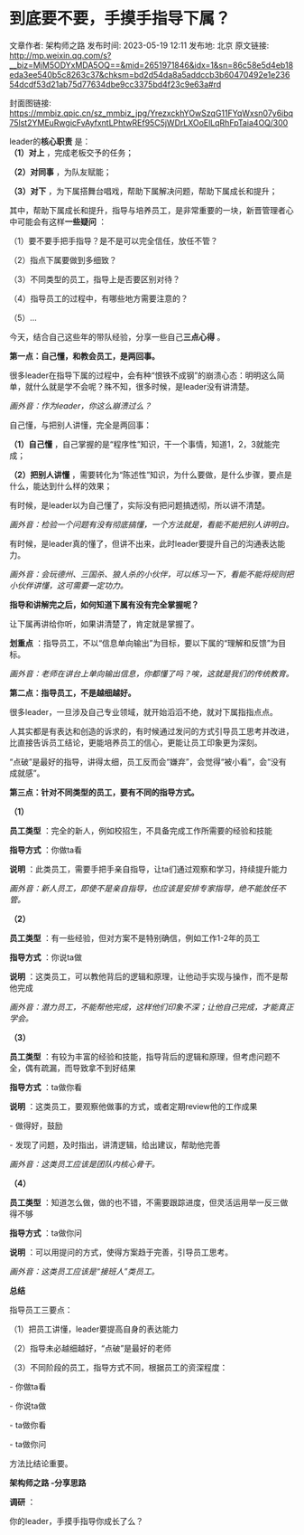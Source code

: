 # 到底要不要，手摸手指导下属？

文章作者: 架构师之路
发布时间: 2023-05-19 12:11
发布地: 北京
原文链接: http://mp.weixin.qq.com/s?__biz=MjM5ODYxMDA5OQ==&mid=2651971846&idx=1&sn=86c58e5d4eb18eda3ee540b5c8263c37&chksm=bd2d54da8a5addccb3b60470492e1e23654dcdf53d21ab75d77634dbe9cc3375bd4f23c9e63a#rd

封面图链接: https://mmbiz.qpic.cn/sz_mmbiz_jpg/YrezxckhYOwSzqG11FYqWxsn07y6ibq75lst2YMEuRwgicFvAyfxntLPhtwREf95C5jWDrLXOoElLqRhFpTaia4OQ/300

leader的**核心职责** 是：  
**（1）对上** ，完成老板交予的任务；

**（2）对同事** ，为队友赋能；

**（3）对下** ，为下属搭舞台唱戏，帮助下属解决问题，帮助下属成长和提升；

其中，帮助下属成长和提升，指导与培养员工，是非常重要的一块，新晋管理者心中可能会有这样**一些疑问** ：

（1）要不要手把手指导？是不是可以完全信任，放任不管？

（2）指点下属要做到多细致？

（3）不同类型的员工，指导上是否要区别对待？

（4）指导员工的过程中，有哪些地方需要注意的？

（5）…

今天，结合自己这些年的带队经验，分享一些自己**三点心得** 。

**第一点：自己懂，和教会员工，是两回事。**

很多leader在指导下属的过程中，会有种“恨铁不成钢”的崩溃心态：明明这么简单，就什么就是学不会呢？殊不知，很多时候，是leader没有讲清楚。

 _画外音：作为leader，你这么崩溃过么？_

自己懂，与把别人讲懂，完全是两回事：

**（1）自己懂** ，自己掌握的是“程序性”知识，干一个事情，知道1，2，3就能完成；

**（2）把别人讲懂** ，需要转化为“陈述性”知识，为什么要做，是什么步骤，要点是什么，能达到什么样的效果；

有时候，是leader以为自己懂了，实际没有把问题搞透彻，所以讲不清楚。

 _画外音：检验一个问题有没有彻底搞懂，一个方法就是，看能不能把别人讲明白。_

有时候，是leader真的懂了，但讲不出来，此时leader要提升自己的沟通表达能力。

 _画外音：会玩德州、三国杀、狼人杀的小伙伴，可以练习一下，看能不能将规则把小伙伴讲懂，这可需要一定功力。_

**指导和讲解完之后，如何知道下属有没有完全掌握呢？**

让下属再讲给你听，如果讲清楚了，肯定就是掌握了。

**划重点** ：指导员工，不以“信息单向输出”为目标，要以下属的“理解和反馈”为目标。

 _画外音：老师在讲台上单向输出信息，你都懂了吗？唉，这就是我们的传统教育。_

**第二点：指导员工，不是越细越好。**

很多leader，一旦涉及自己专业领域，就开始滔滔不绝，就对下属指指点点。

人其实都是有表达和创造的诉求的，有时候通过发问的方式引导员工思考并改进，比直接告诉员工结论，更能培养员工的信心，更能让员工印象更为深刻。

“点破”是最好的指导，讲得太细，员工反而会“嫌弃”，会觉得“被小看”，会“没有成就感”。

**第三点：针对不同类型的员工，要有不同的指导方式。**

**（1）**

**员工类型** ：完全的新人，例如校招生，不具备完成工作所需要的经验和技能

**指导方式** ：你做ta看

**说明** ：此类员工，需要手把手亲自指导，让ta们通过观察和学习，持续提升能力

 _画外音：新人员工，即使不是亲自指导，也应该是安排专家指导，绝不能放任不管。_

**（2）**

**员工类型** ：有一些经验，但对方案不是特别确信，例如工作1-2年的员工

**指导方式** ：你说ta做

**说明** ：这类员工，可以教他背后的逻辑和原理，让他动手实现与操作，而不是帮他完成

 _画外音：潜力员工，不能帮他完成，这样他们印象不深；让他自己完成，才能真正学会。_

**（3）**

**员工类型** ：有较为丰富的经验和技能，指导背后的逻辑和原理，但考虑问题不全，偶有疏漏，而导致拿不到好结果

**指导方式** ：ta做你看

**说明** ：这类员工，要观察他做事的方式，或者定期review他的工作成果

\- 做得好，鼓励

\- 发现了问题，及时指出，讲清逻辑，给出建议，帮助他完善

 _画外音：这类员工应该是团队内核心骨干。_

**（4）**

**员工类型** ：知道怎么做，做的也不错，不需要跟踪进度，但灵活运用举一反三做得不够

**指导方式** ：ta做你问

**说明** ：可以用提问的方式，使得方案趋于完善，引导员工思考。

 _画外音：这类员工应该是“接班人”类员工。_

**总结**

指导员工三要点：

（1）把员工讲懂，leader要提高自身的表达能力

（2）指导未必越细越好，“点破”是最好的老师

（3）不同阶段的员工，指导方式不同，根据员工的资深程度：

\- 你做ta看

\- 你说ta做

\- ta做你看

\- ta做你问

方法比结论重要。

****架构师之路** -分享思路**

**调研** ：

你的leader，手摸手指导你成长了么？

